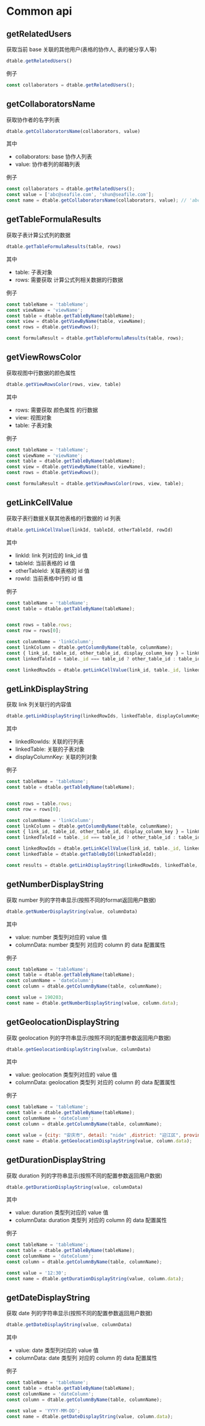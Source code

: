 # Common api

## getRelatedUsers

获取当前 base 关联的其他用户(表格的协作人, 表的被分享人等)

```javascript
dtable.getRelatedUsers()
```

例子

```javascript
const collaborators = dtable.getRelatedUsers();
```

## getCollaboratorsName

获取协作者的名字列表

```javascript
dtable.getCollaboratorsName(collaborators, value)
```

其中

* collaborators: base 协作人列表
* value: 协作者列的邮箱列表

例子

```javascript
const collaborators = dtable.getRelatedUsers();
const value = ['abc@seafile.com', 'shun@seafile.com'];
const name = dtable.getCollaboratorsName(collaborators, value); // 'abc, shun'
```

## getTableFormulaResults

获取子表计算公式列的数据

```javascript
dtable.getTableFormulaResults(table, rows)
```

其中

* table: 子表对象
* rows: 需要获取 计算公式列相关数据的行数据

例子

```javascript
const tableName = 'tableName';
const viewName = 'viewName';
const table = dtable.getTableByName(tableName);
const view = dtable.getViewByName(table, viewName);
const rows = dtable.getViewRows();

const formulaResult = dtable.getTableFormulaResults(table, rows);
```

## getViewRowsColor

获取视图中行数据的颜色属性

```javascript
dtable.getViewRowsColor(rows, view, table)
```

其中

* rows: 需要获取 颜色属性 的行数据
* view: 视图对象
* table: 子表对象

例子

```javascript
const tableName = 'tableName';
const viewName = 'viewName';
const table = dtable.getTableByName(tableName);
const view = dtable.getViewByName(table, viewName);
const rows = dtable.getViewRows();

const formulaResult = dtable.getViewRowsColor(rows, view, table);
```

## getLinkCellValue

获取子表行数据关联其他表格的行数据的 id 列表

```javascript
dtable.getLinkCellValue(linkId, tableId, otherTableId, rowId)
```

其中

* linkId: link 列对应的 link_id 值
* tableId: 当前表格的 id 值
* otherTableId: 关联表格的 id 值
* rowId: 当前表格中行的 id 值

例子

```javascript
const tableName = 'tableName';
const table = dtable.getTableByName(tableName);


const rows = table.rows;
const row = rows[0];

const columnName = 'linkColumn';
const linkColumn = dtable.getColumnByName(table, columnName);
const { link_id, table_id, other_table_id, display_column_key } = linkColumn.data;
const linkedTaleId = table._id === table_id ? other_table_id : table_id;

const linkedRowIds = dtable.getLinkCellValue(link_id, table._id, linkedTableId, row._id);
```


## getLinkDisplayString

获取 link 列关联行的内容值

```javascript
dtable.getLinkDisplayString(linkedRowIds, linkedTable, displayColumnKey)
```

其中

* linkedRowIds: 关联的行列表
* linkedTable: 关联的子表对象
* displayColumnKey: 关联的列对象

例子

```javascript
const tableName = 'tableName';
const table = dtable.getTableByName(tableName);


const rows = table.rows;
const row = rows[0];

const columnName = 'linkColumn';
const linkColumn = dtable.getColumnByName(table, columnName);
const { link_id, table_id, other_table_id, display_column_key } = linkColumn.data;
const linkedTaleId = table._id === table_id ? other_table_id : table_id;

const linkedRowIds = dtable.getLinkCellValue(link_id, table._id, linkedTableId, row._id);
const linkedTable = dtable.getTableById(linkedTableId);

const results = dtable.getLinkDisplayString(linkedRowIds, linkedTable, display_column_key);
```

## getNumberDisplayString

获取 number 列的字符串显示(按照不同的format返回用户数据)

```javascript
dtable.getNumberDisplayString(value, columnData)
```

其中

* value: number 类型列对应的 value 值
* columnData: number 类型列 对应的 column 的 data 配置属性

例子

```javascript
const tableName = 'tableName';
const table = dtable.getTableByName(tableName);
const columnName = 'dateColumn';
const column = dtable.getColumnByName(table, columnName);

const value = 190203;
const name = dtable.getNumberDisplayString(value, column.data);
```

## getGeolocationDisplayString

获取 geolocation 列的字符串显示(按照不同的配置参数返回用户数据)

```javascript
dtable.getGeolocationDisplayString(value, columnData)
```

其中

* value: geolocation 类型列对应的 value 值
* columnData: geolocation 类型列 对应的 column 的 data 配置属性

例子

```javascript
const tableName = 'tableName';
const table = dtable.getTableByName(tableName);
const columnName = 'dateColumn';
const column = dtable.getColumnByName(table, columnName);

const value = {city: "安庆市", detail: "nide" ,district: "迎江区", province: "安徽省"};
const name = dtable.getGeolocationDisplayString(value, column.data);
```

## getDurationDisplayString

获取 duration 列的字符串显示(按照不同的配置参数返回用户数据)

```javascript
dtable.getDurationDisplayString(value, columnData)
```

其中

* value: duration 类型列对应的 value 值
* columnData: duration 类型列 对应的 column 的 data 配置属性

例子

```javascript
const tableName = 'tableName';
const table = dtable.getTableByName(tableName);
const columnName = 'dateColumn';
const column = dtable.getColumnByName(table, columnName);

const value = '12:30';
const name = dtable.getDurationDisplayString(value, column.data);
```

## getDateDisplayString

获取 date 列的字符串显示(按照不同的配置参数返回用户数据)

```javascript
dtable.getDateDisplayString(value, columnData)
```

其中

* value: date 类型列对应的 value 值
* columnData: date 类型列 对应的 column 的 data 配置属性

例子

```javascript
const tableName = 'tableName';
const table = dtable.getTableByName(tableName);
const columnName = 'dateColumn';
const column = dtable.getColumnByName(table, columnName);

const value = 'YYYY-MM-DD';
const name = dtable.getDateDisplayString(value, column.data);
```
